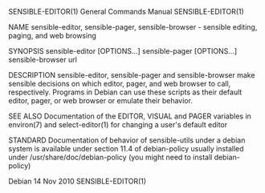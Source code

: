 SENSIBLE-EDITOR(1)                                                                                                                              General Commands Manual                                                                                                                              SENSIBLE-EDITOR(1)

NAME
       sensible-editor, sensible-pager, sensible-browser - sensible editing, paging, and web browsing

SYNOPSIS
       sensible-editor [OPTIONS...]
       sensible-pager [OPTIONS...]
       sensible-browser url

DESCRIPTION
       sensible-editor, sensible-pager and sensible-browser make sensible decisions on which editor, pager, and web browser to call, respectively.  Programs in Debian can use these scripts as their default editor, pager, or web browser or emulate their behavior.

SEE ALSO
       Documentation of the EDITOR, VISUAL and PAGER variables in environ(7) and select-editor(1) for changing a user's default editor

STANDARD
       Documentation of behavior of sensible-utils under a debian system is available under section 11.4 of debian-policy usually installed under /usr/share/doc/debian-policy (you might need to install debian-policy)

Debian                                                                                                                                                14 Nov 2010                                                                                                                                    SENSIBLE-EDITOR(1)
